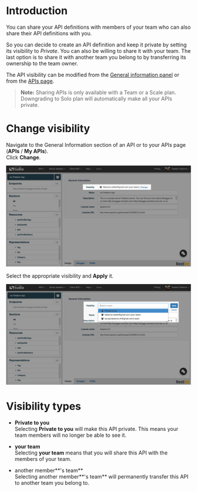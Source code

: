 # Introduction

You can share your API definitions with members of your team who can also share their API definitions with you.

So you can decide to create an API definition and keep it private by setting its visibility to *Private*. You can also be willing to share it with your team. The last option is to share it with another team you belong to by transferring its ownership to the team owner.

The API visibility can be modified from the [General information panel](/technical-resources/restlet-studio/guide/craft/general-info "General information panel") or from the [APIs page](/technical-resources/restlet-studio/guide/share/manage-apis "APIs page").


>**Note:** Sharing APIs is only available with a Team or a Scale plan. Downgrading to Solo plan will automatically make all your APIs private.

# Change visibility

Navigate to the General Information section of an API or to your APIs page (**APIs** / **My APIs**).  
Click **Change**.  

![API visibility](images/api-visibility-change.jpg "API visibility")

Select the appropriate visibility and **Apply** it.

![API visibility](images/api-visibility-select.jpg "API visibility")

# Visibility types

- **Private to you**  
Selecting **Private to you** will make this API private. This means your team members will no longer be able to see it.

- **your team**  
Selecting **your team** means that you will share this API with the members of your team.

- another member**'s team**  
Selecting another member**'s team** will permanently transfer this API to another team you belong to.
